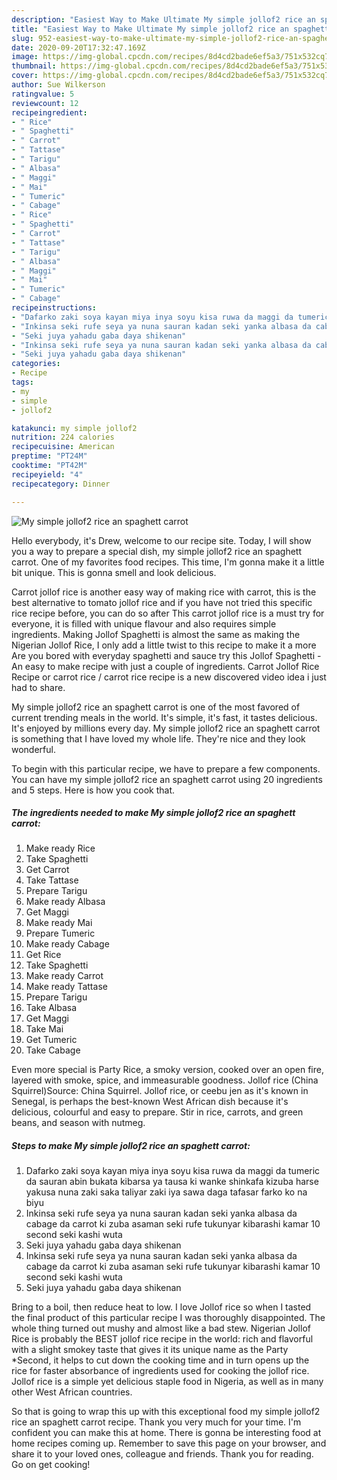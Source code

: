 ```yaml
---
description: "Easiest Way to Make Ultimate My simple jollof2 rice an spaghett carrot"
title: "Easiest Way to Make Ultimate My simple jollof2 rice an spaghett carrot"
slug: 952-easiest-way-to-make-ultimate-my-simple-jollof2-rice-an-spaghett-carrot
date: 2020-09-20T17:32:47.169Z
image: https://img-global.cpcdn.com/recipes/8d4cd2bade6ef5a3/751x532cq70/my-simple-jollof2-rice-an-spaghett-carrot-recipe-main-photo.jpg
thumbnail: https://img-global.cpcdn.com/recipes/8d4cd2bade6ef5a3/751x532cq70/my-simple-jollof2-rice-an-spaghett-carrot-recipe-main-photo.jpg
cover: https://img-global.cpcdn.com/recipes/8d4cd2bade6ef5a3/751x532cq70/my-simple-jollof2-rice-an-spaghett-carrot-recipe-main-photo.jpg
author: Sue Wilkerson
ratingvalue: 5
reviewcount: 12
recipeingredient:
- " Rice"
- " Spaghetti"
- " Carrot"
- " Tattase"
- " Tarigu"
- " Albasa"
- " Maggi"
- " Mai"
- " Tumeric"
- " Cabage"
- " Rice"
- " Spaghetti"
- " Carrot"
- " Tattase"
- " Tarigu"
- " Albasa"
- " Maggi"
- " Mai"
- " Tumeric"
- " Cabage"
recipeinstructions:
- "Dafarko zaki soya kayan miya inya soyu kisa ruwa da maggi da tumeric da sauran abin bukata kibarsa ya tausa ki wanke shinkafa kizuba harse yakusa nuna zaki saka taliyar zaki iya sawa daga tafasar farko ko na biyu"
- "Inkinsa seki rufe seya ya nuna sauran kadan seki yanka albasa da cabage da carrot ki zuba asaman seki rufe tukunyar kibarashi kamar 10 second seki kashi wuta"
- "Seki juya yahadu gaba daya shikenan"
- "Inkinsa seki rufe seya ya nuna sauran kadan seki yanka albasa da cabage da carrot ki zuba asaman seki rufe tukunyar kibarashi kamar 10 second seki kashi wuta"
- "Seki juya yahadu gaba daya shikenan"
categories:
- Recipe
tags:
- my
- simple
- jollof2

katakunci: my simple jollof2 
nutrition: 224 calories
recipecuisine: American
preptime: "PT24M"
cooktime: "PT42M"
recipeyield: "4"
recipecategory: Dinner

---
```



![My simple jollof2 rice an spaghett carrot](https://img-global.cpcdn.com/recipes/8d4cd2bade6ef5a3/751x532cq70/my-simple-jollof2-rice-an-spaghett-carrot-recipe-main-photo.jpg)

Hello everybody, it's Drew, welcome to our recipe site. Today, I will show you a way to prepare a special dish, my simple jollof2 rice an spaghett carrot. One of my favorites food recipes. This time, I'm gonna make it a little bit unique. This is gonna smell and look delicious.

Carrot jollof rice is another easy way of making rice with carrot, this is the best alternative to tomato jollof rice and if you have not tried this specific rice recipe before, you can do so after This carrot jollof rice is a must try for everyone, it is filled with unique flavour and also requires simple ingredients. Making Jollof Spaghetti is almost the same as making the Nigerian Jollof Rice, I only add a little twist to this recipe to make it a more Are you bored with everyday spaghetti and sauce try this Jollof Spaghetti - An easy to make recipe with just a couple of ingredients. Carrot Jollof Rice Recipe or carrot rice / carrot rice recipe is a new discovered video idea i just had to share.

My simple jollof2 rice an spaghett carrot is one of the most favored of current trending meals in the world. It's simple, it's fast, it tastes delicious. It's enjoyed by millions every day. My simple jollof2 rice an spaghett carrot is something that I have loved my whole life. They're nice and they look wonderful.


To begin with this particular recipe, we have to prepare a few components. You can have my simple jollof2 rice an spaghett carrot using 20 ingredients and 5 steps. Here is how you cook that.

<!--inarticleads1-->

##### The ingredients needed to make My simple jollof2 rice an spaghett carrot:

1. Make ready  Rice
1. Take  Spaghetti
1. Get  Carrot
1. Take  Tattase
1. Prepare  Tarigu
1. Make ready  Albasa
1. Get  Maggi
1. Make ready  Mai
1. Prepare  Tumeric
1. Make ready  Cabage
1. Get  Rice
1. Take  Spaghetti
1. Make ready  Carrot
1. Make ready  Tattase
1. Prepare  Tarigu
1. Take  Albasa
1. Get  Maggi
1. Take  Mai
1. Get  Tumeric
1. Take  Cabage


Even more special is Party Rice, a smoky version, cooked over an open fire, layered with smoke, spice, and immeasurable goodness. Jollof rice (China Squirrel)Source: China Squirrel. Jollof rice, or ceebu jen as it&#39;s known in Senegal, is perhaps the best-known West African dish because it&#39;s delicious, colourful and easy to prepare. Stir in rice, carrots, and green beans, and season with nutmeg. 

<!--inarticleads2-->

##### Steps to make My simple jollof2 rice an spaghett carrot:

1. Dafarko zaki soya kayan miya inya soyu kisa ruwa da maggi da tumeric da sauran abin bukata kibarsa ya tausa ki wanke shinkafa kizuba harse yakusa nuna zaki saka taliyar zaki iya sawa daga tafasar farko ko na biyu
1. Inkinsa seki rufe seya ya nuna sauran kadan seki yanka albasa da cabage da carrot ki zuba asaman seki rufe tukunyar kibarashi kamar 10 second seki kashi wuta
1. Seki juya yahadu gaba daya shikenan
1. Inkinsa seki rufe seya ya nuna sauran kadan seki yanka albasa da cabage da carrot ki zuba asaman seki rufe tukunyar kibarashi kamar 10 second seki kashi wuta
1. Seki juya yahadu gaba daya shikenan


Bring to a boil, then reduce heat to low. I love Jollof rice so when I tasted the final product of this particular recipe I was thoroughly disappointed. The whole thing turned out mushy and almost like a bad stew. Nigerian Jollof Rice is probably the BEST jollof rice recipe in the world: rich and flavorful with a slight smokey taste that gives it its unique name as the Party *Second, it helps to cut down the cooking time and in turn opens up the rice for faster absorbance of ingredients used for cooking the jollof rice. Jollof rice is a simple yet delicious staple food in Nigeria, as well as in many other West African countries. 

So that is going to wrap this up with this exceptional food my simple jollof2 rice an spaghett carrot recipe. Thank you very much for your time. I'm confident you can make this at home. There is gonna be interesting food at home recipes coming up. Remember to save this page on your browser, and share it to your loved ones, colleague and friends. Thank you for reading. Go on get cooking!

